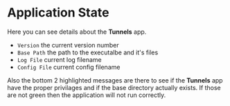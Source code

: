 # Application State

Here you can see details about the **Tunnels** app.
- `Version` the current version number
- `Base Path` the path to the executalbe and it's files
- `Log File` current log filename
- `Config File` current config filename

Also the bottom 2 highlighted messages are there to see if the **Tunnels** app have the proper privilages
and if the base directory actually exists. If those are not green then the application will not run correctly.
